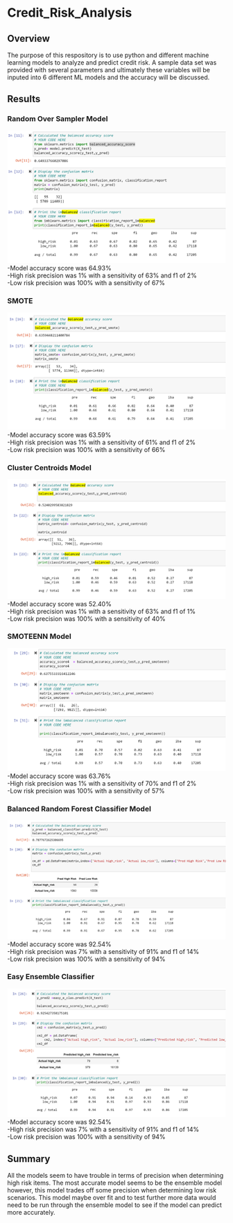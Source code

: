 # Credit_Risk_Analysis
## Overview 
The purpose of this respository is to use python and different machine learning models to analyze and predict credit risk. A sample data set was provided with several parameters and ultimately these variables will be inputed into 6 different ML models and the accuracy will be discussed. 
## Results
### Random Over Sampler Model
![Random Over Sampler Model Accuracy](https://github.com/cchoi22/Credit_Risk_Analysis/blob/main/Random_Sample_acc.PNG)
-Model accuracy score was 64.93%  
-High risk precision was 1% with a sensitivity of 63% and f1 of 2%  
-Low risk precision was 100% with a sensitivity of 67%  
### SMOTE
![SMOTE Model Accuracy](https://github.com/cchoi22/Credit_Risk_Analysis/blob/main/SMOTE_Acc.PNG)
-Model accuracy score was 63.59%  
-High risk precision was 1% with a sensitivity of 61% and f1 of 2%  
-Low risk precision was 100% with a sensitivity of 66%  
### Cluster Centroids Model
![Cluster Centroids Model Accuracy](https://github.com/cchoi22/Credit_Risk_Analysis/blob/main/centroid_acc.PNG)
-Model accuracy score was 52.40%  
-High risk precision was 1% with a sensitivity of 63% and f1 of 1%  
-Low risk precision was 100% with a sensitivity of 40%  
### SMOTEENN Model
![SMOTEENN Model Accuracy](https://github.com/cchoi22/Credit_Risk_Analysis/blob/main/smoteenn_Acc.PNG)
-Model accuracy score was 63.76%  
-High risk precision was 1% with a sensitivity of 70% and f1 of 2%    
-Low risk precision was 100% with a sensitivity of 57%    
### Balanced Random Forest Classifier Model
![Balanced Random Forest Model Accuracy](https://github.com/cchoi22/Credit_Risk_Analysis/blob/main/balanced_forest_acc.png)
-Model accuracy score was 92.54%  
-High risk precision was 7% with a sensitivity of 91% and f1 of 14%  
-Low risk precision was 100% with a sensitivity of 94%  
### Easy Ensemble Classifier 
![Easy Ensemble Classifier Model Accuracy](https://github.com/cchoi22/Credit_Risk_Analysis/blob/main/ensemble_acc.png)
-Model accuracy score was 92.54%  
-High risk precision was 7% with a sensitivity of 91% and f1 of 14%  
-Low risk precision was 100% with a sensitivity of 94%  
## Summary 
All the models seem to have trouble in terms of precision when determining high risk items. The most accurate model seems to be the ensemble model however, this model trades off some precision when determining low risk scenarios. This model maybe over fit and to test further more data would need to be run through the ensemble model to see if the model can predict more accurately. 
